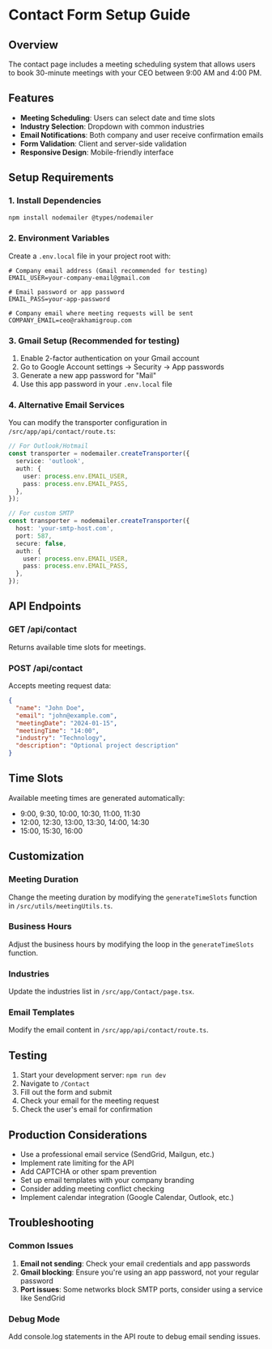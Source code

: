 # Contact Form Setup Guide

## Overview
The contact page includes a meeting scheduling system that allows users to book 30-minute meetings with your CEO between 9:00 AM and 4:00 PM.

## Features
- **Meeting Scheduling**: Users can select date and time slots
- **Industry Selection**: Dropdown with common industries
- **Email Notifications**: Both company and user receive confirmation emails
- **Form Validation**: Client and server-side validation
- **Responsive Design**: Mobile-friendly interface

## Setup Requirements

### 1. Install Dependencies
```bash
npm install nodemailer @types/nodemailer
```

### 2. Environment Variables
Create a `.env.local` file in your project root with:

```env
# Company email address (Gmail recommended for testing)
EMAIL_USER=your-company-email@gmail.com

# Email password or app password
EMAIL_PASS=your-app-password

# Company email where meeting requests will be sent
COMPANY_EMAIL=ceo@rakhamigroup.com
```

### 3. Gmail Setup (Recommended for testing)
1. Enable 2-factor authentication on your Gmail account
2. Go to Google Account settings → Security → App passwords
3. Generate a new app password for "Mail"
4. Use this app password in your `.env.local` file

### 4. Alternative Email Services
You can modify the transporter configuration in `/src/app/api/contact/route.ts`:

```typescript
// For Outlook/Hotmail
const transporter = nodemailer.createTransporter({
  service: 'outlook',
  auth: {
    user: process.env.EMAIL_USER,
    pass: process.env.EMAIL_PASS,
  },
});

// For custom SMTP
const transporter = nodemailer.createTransporter({
  host: 'your-smtp-host.com',
  port: 587,
  secure: false,
  auth: {
    user: process.env.EMAIL_USER,
    pass: process.env.EMAIL_PASS,
  },
});
```

## API Endpoints

### GET /api/contact
Returns available time slots for meetings.

### POST /api/contact
Accepts meeting request data:
```json
{
  "name": "John Doe",
  "email": "john@example.com",
  "meetingDate": "2024-01-15",
  "meetingTime": "14:00",
  "industry": "Technology",
  "description": "Optional project description"
}
```

## Time Slots
Available meeting times are generated automatically:
- 9:00, 9:30, 10:00, 10:30, 11:00, 11:30
- 12:00, 12:30, 13:00, 13:30, 14:00, 14:30
- 15:00, 15:30, 16:00

## Customization

### Meeting Duration
Change the meeting duration by modifying the `generateTimeSlots` function in `/src/utils/meetingUtils.ts`.

### Business Hours
Adjust the business hours by modifying the loop in the `generateTimeSlots` function.

### Industries
Update the industries list in `/src/app/Contact/page.tsx`.

### Email Templates
Modify the email content in `/src/app/api/contact/route.ts`.

## Testing
1. Start your development server: `npm run dev`
2. Navigate to `/Contact`
3. Fill out the form and submit
4. Check your email for the meeting request
5. Check the user's email for confirmation

## Production Considerations
- Use a professional email service (SendGrid, Mailgun, etc.)
- Implement rate limiting for the API
- Add CAPTCHA or other spam prevention
- Set up email templates with your company branding
- Consider adding meeting conflict checking
- Implement calendar integration (Google Calendar, Outlook, etc.)

## Troubleshooting

### Common Issues
1. **Email not sending**: Check your email credentials and app passwords
2. **Gmail blocking**: Ensure you're using an app password, not your regular password
3. **Port issues**: Some networks block SMTP ports, consider using a service like SendGrid

### Debug Mode
Add console.log statements in the API route to debug email sending issues.

